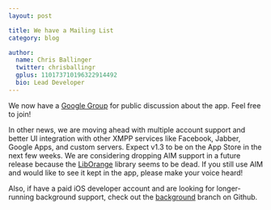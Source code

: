```yaml
---
layout: post

title: We have a Mailing List
category: blog

author:
  name: Chris Ballinger
  twitter: chrisballingr
  gplus: 110173710196322914492 
  bio: Lead Developer
---
```


We now have a [Google Group](https://groups.google.com/forum/#!forum/chatsecure) for public discussion about the app. Feel free to join!

In other news, we are moving ahead with multiple account support and better UI integration with other XMPP services like Facebook, Jabber, Google Apps, and custom servers. Expect v1.3 to be on the App Store in the next few weeks. We are considering dropping AIM support in a future release because the [LibOrange](https://github.com/unixpickle/LibOrange) library seems to be dead. If you still use AIM and would like to see it kept in the app, please make your voice heard!

Also, if have a paid iOS developer account and are looking for longer-running background support, check out the [background](https://github.com/chrisballinger/Off-the-Record-iOS/tree/background) branch on Github.